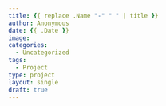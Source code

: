 ```yaml
---
title: {{ replace .Name "-" " " | title }}
author: Anonymous
date: {{ .Date }}
image: 
categories:
  - Uncategorized
tags:
  - Project
type: project
layout: single
draft: true
---
```

